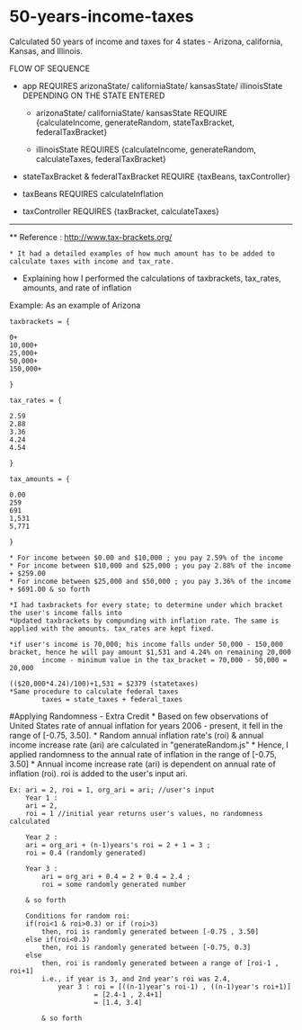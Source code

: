# 50-years-income-taxes

Calculated 50 years of income and taxes for 4 states - Arizona, california, Kansas, and Illinois.

FLOW OF SEQUENCE

* app REQUIRES arizonaState/ californiaState/ kansasState/ illinoisState DEPENDING ON THE STATE ENTERED

  	* arizonaState/ californiaState/ kansasState REQUIRE {calculateIncome, generateRandom, stateTaxBracket, federalTaxBracket}

	* illinoisState REQUIRES {calculateIncome, generateRandom, calculateTaxes, federalTaxBracket}

* stateTaxBracket & federalTaxBracket REQUIRE {taxBeans, taxController}

* taxBeans REQUIRES calculateInflation

* taxController REQUIRES {taxBracket, calculateTaxes}

***************************************************************************************************************

** Reference : http://www.tax-brackets.org/
	
	* It had a detailed examples of how much amount has to be added to calculate taxes with income and tax_rate.

* Explaining how I performed the calculations of taxbrackets, tax_rates, amounts, and rate of inflation

Example: As an example of Arizona
	 
	taxbrackets = {	

	0+
	10,000+ 
	25,000+
	50,000+
	150,000+	

	}

	tax_rates = {
	
	2.59
	2.88
	3.36
	4.24
	4.54
	
	}

	tax_amounts = {
	
	0.00
	259
	691
	1,531
	5,771
	
	}

	* For income between $0.00 and $10,000 ; you pay 2.59% of the income
	* For income between $10,000 and $25,000 ; you pay 2.88% of the income + $259.00
	* For income between $25,000 and $50,000 ; you pay 3.36% of the income + $691.00 & so forth

	*I had taxbrackets for every state; to determine under which bracket the user's income falls into
	*Updated taxbrackets by compunding with inflation rate. The same is applied with the amounts. tax_rates are kept fixed.

	*if user's income is 70,000; his income falls under 50,000 - 150,000 bracket, hence he will pay amount $1,531 and 4.24% on remaining 20,000
	    	income - minimum value in the tax_bracket = 70,000 - 50,000 = 20,000
	    	                                          (($20,000*4.24)/100)+1,531 = $2379 (statetaxes)
	*Same procedure to calculate federal taxes
		    taxes = state_taxes + federal_taxes


#Applying Randomness - Extra Credit
	* Based on few observations of United States rate of annual inflation for years 2006 - present, it fell in the range of [-0.75, 3.50].
	* Random annual inflation rate's (roi) & annual income increase rate (ari) are calculated in "generateRandom.js"
	* Hence, I applied randomness to the annual rate of inflation in the range of [-0.75, 3.50]
	* Annual income increase rate (ari) is dependent on annual rate of inflation (roi). roi is added to the user's input ari.
	
	Ex: ari = 2, roi = 1, org_ari = ari; //user's input
	    Year 1 : 
		ari = 2, 
		roi = 1 //initial year returns user's values, no randomness calculated

	    Year 2 : 
		ari = org_ari + (n-1)years's roi = 2 + 1 = 3 ; 
		roi = 0.4 (randomly generated)
		
	    Year 3 : 
	    	ari = org_ari + 0.4 = 2 + 0.4 = 2.4 ; 
	    	roi = some randomly generated number 
	    	
	    & so forth
	    	
	    Conditions for random roi:
		if(roi<1 & roi>0.3) or if (roi>3)
			then, roi is randomly generated between [-0.75 , 3.50]
		else if(roi<0.3)
			then, roi is randomly generated between [-0.75, 0.3]
		else
			then, roi is randomly generated between a range of [roi-1 , roi+1]
			i.e., if year is 3, and 2nd year's roi was 2.4, 
				year 3 : roi = [((n-1)year's roi-1) , ((n-1)year's roi+1)]
					     = [2.4-1 , 2.4+1]
					     = [1.4, 3.4]

        	& so forth
